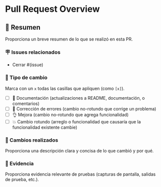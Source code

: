 # Pull Request Overview

## 📝 Resumen
Proporciona un breve resumen de lo que se realizó en esta PR.

### 🪧 Issues relacionados
- Cerrar #(issue)

### 🏁 Tipo de cambio
Marca con un `x` todas las casillas que apliquen (como `[x]`).

- [ ] 📝 Documentación (actualizaciones a README, documentación, o comentarios)
- [ ] 🐛 Corrección de errores (cambio no-rotundo que corrige un problema)
- [ ] 👌 Mejora (cambio no-rotundo que agrega funcionalidad)
- [ ] 💥 Cambio rotundo (arreglo o funcionalidad que causaría que la funcionalidad existente cambie)

### 🔄 Cambios realizados
Proporciona una descripción clara y concisa de lo que cambió y por qué.

### 📸 Evidencia
Proporciona evidencia relevante de pruebas (capturas de pantalla, salidas de prueba, etc.).

